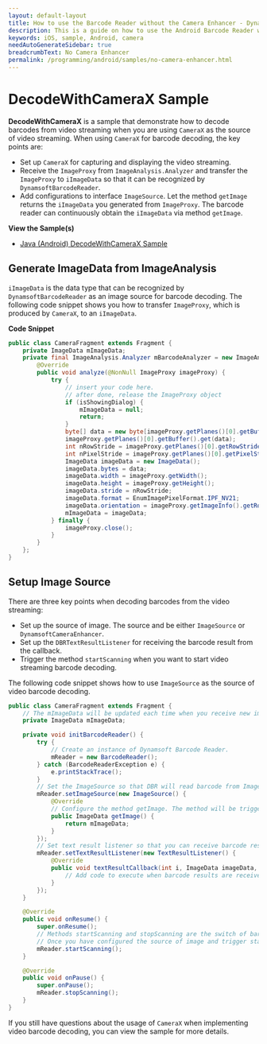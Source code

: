 ```yaml
---
layout: default-layout
title: How to use the Barcode Reader without the Camera Enhancer - Dynamsoft Barcode Reader for Android
description: This is a guide on how to use the Android Barcode Reader with the CameraX component instead of Camera Enhancer.
keywords: iOS, sample, Android, camera
needAutoGenerateSidebar: true
breadcrumbText: No Camera Enhancer
permalink: /programming/android/samples/no-camera-enhancer.html
---
```


# DecodeWithCameraX Sample

**DecodeWithCameraX** is a sample that demonstrate how to decode barcodes from video streaming when you are using `CameraX` as the source of video streaming. When using `CameraX` for barcode decoding, the key points are:

- Set up `CameraX` for capturing and displaying the video streaming.
- Receive the `ImageProxy` from `ImageAnalysis.Analyzer` and transfer the `ImageProxy` to `iImageData` so that it can be recognized by `DynamsoftBarcodeReader`.
- Add configurations to interface `ImageSource`. Let the method `getImage` returns the `iImageData` you generated from `ImageProxy`. The barcode reader can continuously obtain the `iImageData` via method `getImage`.

**View the Sample(s)**

- <a href="https://github.com/Dynamsoft/barcode-reader-mobile-samples/tree/main/android/DecodeWithCameraX/" target="_blank">Java (Android) DecodeWithCameraX Sample</a>

## Generate ImageData from ImageAnalysis

`iImageData` is the data type that can be recognized by `DynamsoftBarcodeReader` as an image source for barcode decoding. The following code snippet shows you how to transfer `ImageProxy`, which is produced by `CameraX`, to an `iImageData`.

**Code Snippet**

```java
public class CameraFragment extends Fragment {
    private ImageData mImageData;
    private final ImageAnalysis.Analyzer mBarcodeAnalyzer = new ImageAnalysis.Analyzer() {
        @Override
        public void analyze(@NonNull ImageProxy imageProxy) {
            try {
                // insert your code here.
                // after done, release the ImageProxy object
                if (isShowingDialog) {
                    mImageData = null;
                    return;
                }
                byte[] data = new byte[imageProxy.getPlanes()[0].getBuffer().remaining()];
                imageProxy.getPlanes()[0].getBuffer().get(data);
                int nRowStride = imageProxy.getPlanes()[0].getRowStride();
                int nPixelStride = imageProxy.getPlanes()[0].getPixelStride();
                ImageData imageData = new ImageData();
                imageData.bytes = data;
                imageData.width = imageProxy.getWidth();
                imageData.height = imageProxy.getHeight();
                imageData.stride = nRowStride;
                imageData.format = EnumImagePixelFormat.IPF_NV21;
                imageData.orientation = imageProxy.getImageInfo().getRotationDegrees();
                mImageData = imageData;
            } finally {
                imageProxy.close();
            }
        }
    };
}
```

## Setup Image Source

There are three key points when decoding barcodes from the video streaming:

- Set up the source of image. The source and be either `ImageSource` or `DynamsoftCameraEnhancer`.
- Set up the `DBRTextResultListener` for receiving the barcode result from the callback.
- Trigger the method `startScanning` when you want to start video streaming barcode decoding.

The following code snippet shows how to use `ImageSource` as the source of video barcode decoding.

```java
public class CameraFragment extends Fragment {
    // The mImageData will be updated each time when you receive new image from ImageAnalysis
    private ImageData mImageData;

    private void initBarcodeReader() {
        try {
            // Create an instance of Dynamsoft Barcode Reader.
            mReader = new BarcodeReader();
        } catch (BarcodeReaderException e) {
            e.printStackTrace();
        }
        // Set the ImageSource so that DBR will read barcode from ImageSource.
        mReader.setImageSource(new ImageSource() {
            @Override
            // Configure the method getImage. The method will be triggered each time when the library finished processing the previous image.
            public ImageData getImage() {
                return mImageData;
            }
        });
        // Set text result listener so that you can receive barcode result from textResultCallback.
        mReader.setTextResultListener(new TextResultListener() {
            @Override
            public void textResultCallback(int i, ImageData imageData, TextResult[] textResults) {
                // Add code to execute when barcode results are received.
            }
        });
    }

    @Override
    public void onResume() {
        super.onResume();
        // Methods startScanning and stopScanning are the switch of barcode decoding thread.
        // Once you have configured the source of image and trigger startScanning, you will be able to receive barcode result from textResultCallback.
        mReader.startScanning();
    }

    @Override
    public void onPause() {
        super.onPause();
        mReader.stopScanning();
    }
}
```

If you still have questions about the usage of `CameraX` when implementing video barcode decoding, you can view the sample for more details.

